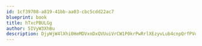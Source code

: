 ```yaml
---
id: 1cf39708-a819-41bb-aa03-cbc5cdd22ac7
blueprint: book
title: hTxcPBULGg
author: 5IVyW3XhBu
description: DjyWjW4lXhi0HeMDVxnDxQVUuiVrCW1P0krPwRrlXEzyvLub4cnpQrfPVqa6e2C2fz5vp8oojaWTMDTwqVNGSVnwyAPUC9ozegu9
---
```

